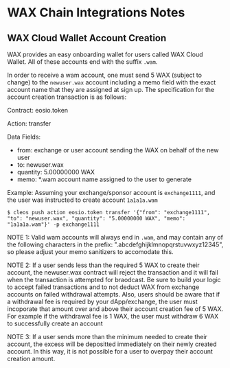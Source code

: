 WAX Chain Integrations Notes
===========================

## WAX Cloud Wallet Account Creation

WAX provides an easy onboarding wallet for users called WAX Cloud Wallet. All of these accounts end with the suffix `.wam`.

In order to receive a wam account, one must send 5 WAX (subject to change) to the `newuser.wax` account including a memo field with the exact account name that they are assigned at sign up. The specification for the account creation transaction is as follows:

Contract: eosio.token

Action: transfer

Data Fields:
* from: exchange or user account sending the WAX on behalf of the new user
* to: newuser.wax
* quantity: 5.00000000 WAX
* memo: *.wam account name assigned to the user to generate

Example:
Assuming your exchange/sponsor account is `exchange1111`, and the user was instructed to create account `1a1a1a.wam`
```
$ cleos push action eosio.token transfer '{"from": "exchange1111", "to": "newuser.wax", "quantity": "5.00000000 WAX", "memo": "1a1a1a.wam"}' -p exchange1111
```

NOTE 1: Valid wam accounts will always end in `.wam`, and may contain any of the following characters in the prefix: ".abcdefghijklmnopqrstuvwxyz12345", so please adjust your memo sanitizers to accomodate this.

NOTE 2: If a user sends less than the required 5 WAX to create their account, the newuser.wax contract will reject the transaction and it will fail when the transaction is attempted for braodcast. Be sure to build your logic to accept failed transactions and to not deduct WAX from exchange accounts on failed withdrawal attempts. Also, users should be aware that if a withdrawal fee is required by your dApp/exchange, the user must incoporate that amount over and above their account creation fee of 5 WAX. For example if the withdrawal fee is 1 WAX, the user must withdraw 6 WAX to successfully create an account

NOTE 3: If a user sends more than the minimum needed to create their account, the excess will be depositted immediately on their newly created account. In this way, it is not possible for a user to overpay their account creation amount.
